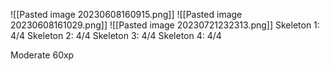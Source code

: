 ![[Pasted image 20230608160915.png]]
![[Pasted image 20230608161029.png]]
![[Pasted image 20230721232313.png]]
Skeleton 1: 4/4
Skeleton 2: 4/4
Skeleton 3: 4/4
Skeleton 4: 4/4

Moderate 60xp